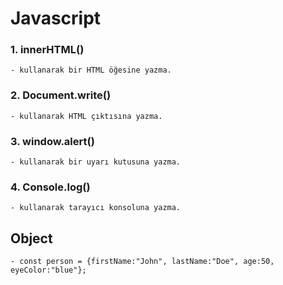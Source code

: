 # Javascript
### 1. innerHTML() 
    - kullanarak bir HTML öğesine yazma.
### 2. Document.write() 
    - kullanarak HTML çıktısına yazma.
### 3. window.alert() 
    - kullanarak bir uyarı kutusuna yazma.
### 4. Console.log() 
    - kullanarak tarayıcı konsoluna yazma.

## Object
    - const person = {firstName:"John", lastName:"Doe", age:50, eyeColor:"blue"};